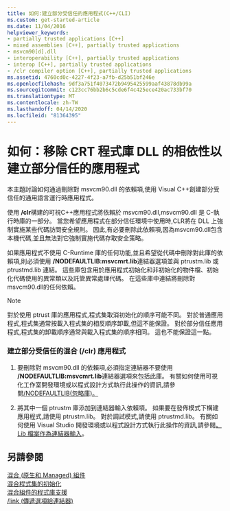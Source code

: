 ```yaml
---
title: 如何:建立部分受信任的應用程式(C++/CLI)
ms.custom: get-started-article
ms.date: 11/04/2016
helpviewer_keywords:
- partially trusted applications [C++]
- mixed assemblies [C++], partially trusted applications
- msvcm90[d].dll
- interoperability [C++], partially trusted applications
- interop [C++], partially trusted applications
- /clr compiler option [C++], partially trusted applications
ms.assetid: 4760cd0c-4227-4f23-a7fb-d25b51bf246e
ms.openlocfilehash: 9df3a751f4073472b9495425599aaf43878db99a
ms.sourcegitcommit: c123cc76bb2b6c5cde6f4c425ece420ac733bf70
ms.translationtype: MT
ms.contentlocale: zh-TW
ms.lasthandoff: 04/14/2020
ms.locfileid: "81364395"
---
```

# <a name="how-to-create-a-partially-trusted-application-by-removing-dependency-on-the-crt-library-dll"></a>如何：移除 CRT 程式庫 DLL 的相依性以建立部分信任的應用程式

本主題討論如何通過刪除對 msvcm90.dll 的依賴項,使用 Visual C++創建部分受信任的通用語言運行時應用程式。

使用 **/clr**構建的可視C++應用程式將依賴於 msvcm90.dll,msvcm90.dll 是 C-執行時庫的一部分。 當您希望應用程式在部分信任環境中使用時,CLR將在 DLL 上強制實施某些代碼訪問安全規則。 因此,有必要刪除此依賴項,因為msvcm90.dll包含本機代碼,並且無法對它強制實施代碼存取安全策略。

如果應用程式不使用 C-Runtime 庫的任何功能,並且希望從代碼中刪除對此庫的依賴項,則必須使用 **/NODEFAULTLIB:msvcmrt.lib**連結器選項並與 ptrustm.lib 或 ptrustmd.lib 連結。 這些庫包含用於應用程式初始化和非初始化的物件檔、初始化代碼使用的異常類以及託管異常處理代碼。 在這些庫中連結將刪除對msvcm90.dll的任何依賴。

> [!NOTE]
> 對於使用 ptrust 庫的應用程式,程式集取消初始化的順序可能不同。 對於普通應用程式,程式集通常按載入程式集的相反順序卸載,但這不能保證。 對於部分信任應用程式,程式集的卸載順序通常與載入程式集的順序相同。 這也不能保證這一點。

### <a name="to-create-a-partially-trusted-mixed-clr-application"></a>建立部分受信任的混合 (/clr) 應用程式

1. 要刪除對 msvcm90.dll 的依賴項,必須指定連結器不要使用 **/NODEFAULTLIB:msvcmrt.lib**連結器選項來包括此庫。 有關如何使用可視化工作室開發環境或以程式設計方式執行此操作的資訊,請參閱[/NODEFAULTLIB(忽略庫)。](../build/reference/nodefaultlib-ignore-libraries.md)

1. 將其中一個 ptrustm 庫添加到連結器輸入依賴項。 如果要在發佈模式下構建應用程式,請使用 ptrustm.lib。 對於調試模式,請使用 ptrustmd.lib。 有關如何使用 Visual Studio 開發環境或以程式設計方式執行此操作的資訊,請參閱[。Lib 檔案作為連結器輸入](../build/reference/dot-lib-files-as-linker-input.md)。

## <a name="see-also"></a>另請參閱

[混合 (原生和 Managed) 組件](../dotnet/mixed-native-and-managed-assemblies.md)<br/>
[混合程式集的初始化](../dotnet/initialization-of-mixed-assemblies.md)<br/>
[混合組件的程式庫支援](../dotnet/library-support-for-mixed-assemblies.md)<br/>
[/link (傳遞選項給連結器)](../build/reference/link-pass-options-to-linker.md)
